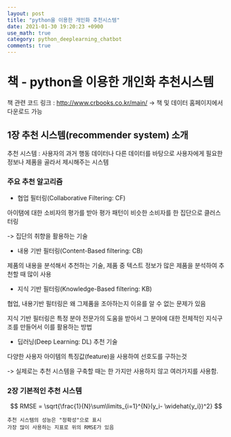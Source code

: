 ```yaml
---
layout: post
title: "python을 이용한 개인화 추천시스템"
date: 2021-01-30 19:20:23 +0900
use_math: true
category: python_deeplearning_chatbot
comments: true
---
```


# 책 - python을 이용한 개인화 추천시스템 <br>

책 관련 코드 링크 : http://www.crbooks.co.kr/main/ -> 책 및 데이터 홈페이지에서 다운로드 가능 



## 1장 추천 시스템(recommender system) 소개



추천 시스템 : 사용자의 과거 행동 데이터나 다른 데이터를 바탕으로 사용자에게 필요한 정보나 제품을 골라서 제시해주는 시스템



### 주요 추천 알고리즘

- 협업 필터링(Collaborative Filtering: CF)

아이탬에 대한 소비자의 평가를 받아 평가 패턴이 비슷한 소비자를 한 집단으로 클러스터링

-> 집단의 취향을 활용하는 기술

- 내용 기반 필터링(Content-Based filtering: CB)

제품의 내용을 분석해서 추천하는 기술, 제품 중 텍스트 정보가 많은 제품을 분석하여 추천할 때 많이 사용

- 지식 기반 필터링(Knowledge-Based filtering: KB)

협업, 내용기반 필터링은 왜 그제품을 조아하는지 이유를 알 수 없는 문제가 있음

지식 기반 필터링은 특정 분야 전문가의 도움을 받아서 그 분야에 대한 전체적인 지식구조를 만들어서 이를 활용하는 방법

- 딥러닝(Deep Learning: DL) 추천 기술

다양한 사용자 아이템의 특징값(feature)을 사용하여 선호도를 구하는것



-> 실제로는 추천 시스템을 구축할 때는 한 가지만 사용하지 않고 여러가지를 사용함.



### 2장  기본적인 추천 시스템

$$
RMSE = \sqrt{\frac{1}{N}\sum\limits_{i=1}^{N}(y_i- \widehat{y_i})^2}
$$

```
추천 시스템의 성능은 "정확성"으로 표시
가장 많이 사용하는 지표로 위의 RMSE가 있음 

```

